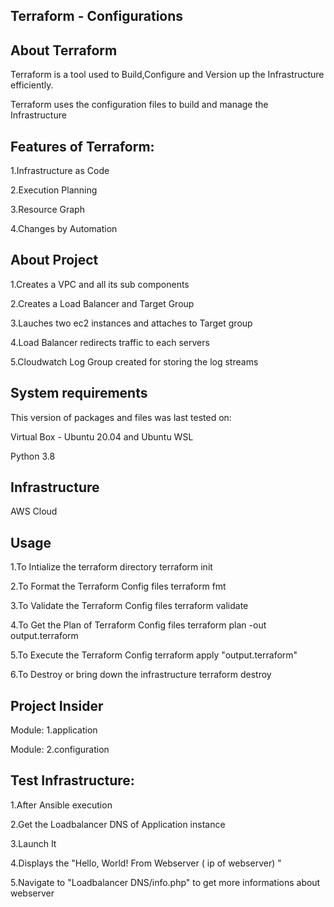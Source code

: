 ## **Terraform - Configurations**

## **About Terraform**

Terraform is a tool used to Build,Configure and Version up the Infrastructure efficiently.

Terraform uses the configuration files to build and manage the Infrastructure

## **Features of Terraform:**

1.Infrastructure as Code

2.Execution Planning

3.Resource Graph

4.Changes by Automation

## **About Project**

1.Creates a VPC and all its sub components

2.Creates a Load Balancer and Target Group

3.Lauches two ec2 instances and attaches to Target group

4.Load Balancer redirects traffic to each servers

5.Cloudwatch Log Group created for storing the log streams

## **System requirements**

This version of packages and files was last tested on:

Virtual Box - Ubuntu 20.04 and Ubuntu WSL

Python 3.8

## **Infrastructure**

AWS Cloud

## **Usage**

1.To Intialize the terraform directory
  terraform init

2.To Format the Terraform Config files
  terraform fmt

3.To Validate the Terraform Config files
  terraform validate

4.To Get the Plan of Terraform Config files
  terraform plan -out output.terraform

5.To Execute the Terraform Config
  terraform apply "output.terraform"

6.To Destroy or bring down the infrastructure
  terraform destroy

## **Project Insider**

Module: 1.application

Module: 2.configuration

## **Test Infrastructure:**

1.After Ansible execution

2.Get the Loadbalancer DNS of Application instance

3.Launch It

4.Displays the "Hello, World! From Webserver ( ip of webserver) "

5.Navigate to "Loadbalancer DNS/info.php" to get more informations about webserver

